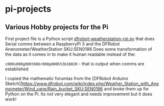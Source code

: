 # pi-projects
## Various Hobby projects for the Pi


First project file is a Python script [dfrobot-weatherstation-rpi.py](../master/dfrobot-weatherstation-rpi.py)
that does Serial comms between a RaspberryPi 3 and the DFRobot Anenometer/WeatherStation SKU:SEN0186 Does some transformation of the data as it comes in to make it human readable instead of the:

 ``c000s000g000t086r000p000h53b10020`` - that is output when comms are established
 
 I copied the mathematic forumlas from the [DFRobot Arduino Sketch]|https://www.dfrobot.com/wiki/index.php/Weather_Station_with_Anemometer/Wind_vane/Rain_bucket_SKU:SEN0186 and broke them up for Python on the Pi. Its not very elegant and needs improvement but it does work!
 
 


